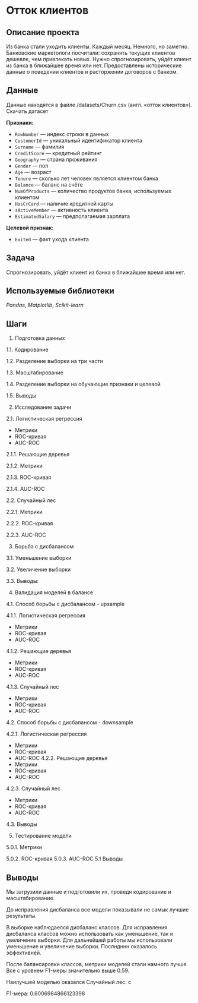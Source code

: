 # Отток клиентов

## Описание проекта

Из банка стали уходить клиенты. Каждый месяц. Немного, но заметно. Банковские маркетологи посчитали: сохранять текущих клиентов дешевле, чем привлекать новых.
Нужно спрогнозировать, уйдёт клиент из банка в ближайшее время или нет. Предоставлены исторические данные о поведении клиентов и расторжении договоров с банком.

## Данные

Данные находятся в файле /datasets/Churn.csv (англ. «отток клиентов»). Скачать датасет

**Признаки:**
- `RowNumber` — индекс строки в данных
- `CustomerId` — уникальный идентификатор клиента
- `Surname` — фамилия
- `CreditScore` — кредитный рейтинг
- `Geography` — страна проживания
- `Gender` — пол
- `Age` — возраст
- `Tenure` — сколько лет человек является клиентом банка
- `Balance` — баланс на счёте
- `NumOfProducts` — количество продуктов банка, используемых клиентом
- `HasCrCard` — наличие кредитной карты
- `sActiveMember` — активность клиента
- `EstimatedSalary` — предполагаемая зарплата

**Целевой признак:**

- `Exited` — факт ухода клиента

## Задача

Cпрогнозировать, уйдёт клиент из банка в ближайшее время или нет.

## Используемые библиотеки
*Pandas*, *Matplotlib*, *Scikit-learn*

## Шаги

1. Подготовка данных

1.1. Кодирование

1.2. Разделение выборки на три части

1.3. Масштабирование

1.4. Разделение выборки на обучающие признаки и целевой

1.5. Выводы

2. Исследование задачи

2.1. Логистическая регрессия

- Метрики
- ROC-кривая
- AUC-ROC

2.1.1. Решающие деревья

2.1.2. Метрики

2.1.3. ROC-кривая

2.1.4. AUC-ROC

2.2. Случайный лес

2.2.1. Метрики

2.2.2. ROC-кривая

2.2.3. AUC-ROC

3. Борьба с дисбалансом

3.1. Уменьшение выборки

3.2. Увеличение выборки

3.3. Выводы:

4. Валидация моделей в балансе

4.1. Способ борьбы с дисбалансом - upsample

4.1.1.  Логистическая регрессия
- Метрики
- ROC-кривая
- AUC-ROC

4.1.2.  Решающие деревья
- Метрики
- ROC-кривая
- AUC-ROC

4.1.3.  Случайный лес

- Метрики
- ROC-кривая
- AUC-ROC

4.2. Способ борьбы с дисбалансом - downsample

4.2.1. Логистическая регрессия
- Метрики
- ROC-кривая
- AUC-ROC
4.2.2. Решающие деревья
- Метрики
- ROC-кривая
- AUC-ROC

4.2.3. Случайный лес

- Метрики
- ROC-кривая
- AUC-ROC

4.3. Выводы

5.  Тестирование модели

5.0.1. Метрики

5.0.2. ROC-кривая
5.0.3. AUC-ROC
5.1  Выводы

## Выводы

Мы загрузили данные и подготовили их, проведя кодирование и масштабирование.

До исправления дисбаланса все модели показывали не самык лучшие результаты.

В выборке наблюдаелся дисбаланс классов. Для исправления дисбаланса классов можно использовать как уменьшение, так и увеличение выборки. Для дальнейшей работы мы использовали уменьшение и увеличение выборки. Послндннн оказалось эффективней.

После балансировки классов, метрики моделей стали намного лучше. Все с уровнем F1-меры значительно выше 0.59.

Наилучшей моделью оказался Случайный лес: с

F1-мера: 0.6006984866123398
